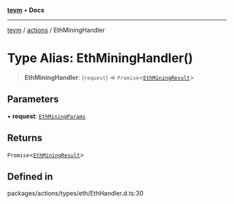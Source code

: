 [**tevm**](../../README.md) • **Docs**

***

[tevm](../../modules.md) / [actions](../README.md) / EthMiningHandler

# Type Alias: EthMiningHandler()

> **EthMiningHandler**: (`request`) => `Promise`\<[`EthMiningResult`](EthMiningResult.md)\>

## Parameters

• **request**: [`EthMiningParams`](EthMiningParams.md)

## Returns

`Promise`\<[`EthMiningResult`](EthMiningResult.md)\>

## Defined in

packages/actions/types/eth/EthHandler.d.ts:30
